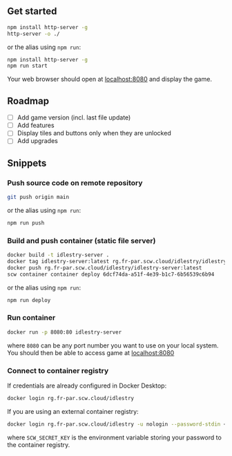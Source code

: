  
## Get started

```bash
npm install http-server -g
http-server -o ./
```

or the alias using `npm run`:

```bash
npm install http-server -g
npm run start
```

Your web browser should open at [localhost:8080](http://localhost:8080) and display the game.

## Roadmap

- [ ] Add game version (incl. last file update)
- [ ] Add features
- [ ] Display tiles and buttons only when they are unlocked
- [ ] Add upgrades

## Snippets

### Push source code on remote repository

```bash
git push origin main
```

or the alias using `npm run`:

```bash
npm run push
```

### Build and push container (static file server)

```bash
docker build -t idlestry-server .
docker tag idlestry-server:latest rg.fr-par.scw.cloud/idlestry/idlestry-server:latest
docker push rg.fr-par.scw.cloud/idlestry/idlestry-server:latest
scw container container deploy 6dcf74da-a51f-4e39-b1c7-6b56539c6b94
```

or the alias using `npm run`:

```bash
npm run deploy
```

### Run container

```bash
docker run -p 8080:80 idlestry-server
```

where `8080` can be any port number you want to use on your local system. You should then be able to access game at [localhost:8080](http://localhost:8080)

### Connect to container registry

If credentials are already configured in Docker Desktop:
```bash
docker login rg.fr-par.scw.cloud/idlestry
```

If you are using an external container registry:
```bash
docker login rg.fr-par.scw.cloud/idlestry -u nologin --password-stdin <<< "$SCW_SECRET_KEY"
```
where `SCW_SECRET_KEY` is the environment variable storing your password to the container registry.